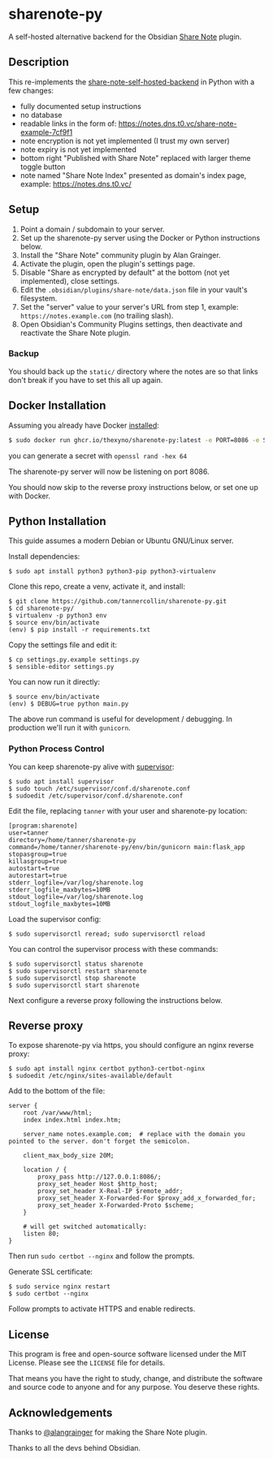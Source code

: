 # sharenote-py

A self-hosted alternative backend for the Obsidian [Share Note](https://github.com/alangrainger/share-note) plugin.


## Description

This re-implements the [share-note-self-hosted-backend](https://github.com/alangrainger/share-note-self-hosted-backend) in Python with a few changes:
- fully documented setup instructions
- no database
- readable links in the form of: https://notes.dns.t0.vc/share-note-example-7cf9f1
- note encryption is not yet implemented (I trust my own server)
- note expiry is not yet implemented
- bottom right "Published with Share Note" replaced with larger theme toggle button
- note named "Share Note Index" presented as domain's index page, example: https://notes.dns.t0.vc/


## Setup

1. Point a domain / subdomain to your server.
2. Set up the sharenote-py server using the Docker or Python instructions below.
3. Install the "Share Note" community plugin by Alan Grainger.
4. Activate the plugin, open the plugin's settings page.
5. Disable "Share as encrypted by default" at the bottom (not yet implemented), close settings.
6. Edit the `.obsidian/plugins/share-note/data.json` file in your vault's filesystem.
7. Set the "server" value to your server's URL from step 1, example: `https://notes.example.com` (no trailing slash).
8. Open Obsidian's Community Plugins settings, then deactivate and reactivate the Share Note plugin.


### Backup

You should back up the `static/` directory where the notes are so that links don't break if you have to set this all up again.


## Docker Installation

Assuming you already have Docker [installed](https://docs.docker.com/engine/install/debian/#install-using-the-repository):

```sh
$ sudo docker run ghcr.io/thexyno/sharenote-py:latest -e PORT=8086 -e SERVER_URL=https://your.url.example.org -e SECRET_API_KEY=<secret api key>
```

you can generate a secret with `openssl rand -hex 64`

The sharenote-py server will now be listening on port 8086.

You should now skip to the reverse proxy instructions below, or set one up with Docker.


## Python Installation

This guide assumes a modern Debian or Ubuntu GNU/Linux server.

Install dependencies:

```text
$ sudo apt install python3 python3-pip python3-virtualenv
```

Clone this repo, create a venv, activate it, and install:

```text
$ git clone https://github.com/tannercollin/sharenote-py.git
$ cd sharenote-py/
$ virtualenv -p python3 env
$ source env/bin/activate
(env) $ pip install -r requirements.txt
```

Copy the settings file and edit it:

```text
$ cp settings.py.example settings.py
$ sensible-editor settings.py
```

You can now run it directly:

```text
$ source env/bin/activate
(env) $ DEBUG=true python main.py
```

The above run command is useful for development / debugging. In production we'll run it with `gunicorn`.


### Python Process Control

You can keep sharenote-py alive with [supervisor](https://pypi.org/project/supervisor/):

```text
$ sudo apt install supervisor
$ sudo touch /etc/supervisor/conf.d/sharenote.conf
$ sudoedit /etc/supervisor/conf.d/sharenote.conf
```

Edit the file, replacing `tanner` with your user and sharenote-py location:

```text
[program:sharenote]
user=tanner
directory=/home/tanner/sharenote-py
command=/home/tanner/sharenote-py/env/bin/gunicorn main:flask_app
stopasgroup=true
killasgroup=true
autostart=true
autorestart=true
stderr_logfile=/var/log/sharenote.log
stderr_logfile_maxbytes=10MB
stdout_logfile=/var/log/sharenote.log
stdout_logfile_maxbytes=10MB
```

Load the supervisor config:

```text
$ sudo supervisorctl reread; sudo supervisorctl reload
```

You can control the supervisor process with these commands:

```text
$ sudo supervisorctl status sharenote
$ sudo supervisorctl restart sharenote
$ sudo supervisorctl stop sharenote
$ sudo supervisorctl start sharenote
```

Next configure a reverse proxy following the instructions below.


## Reverse proxy

To expose sharenote-py via https, you should configure an nginx reverse proxy:

```text
$ sudo apt install nginx certbot python3-certbot-nginx
$ sudoedit /etc/nginx/sites-available/default
```

Add to the bottom of the file:

```text
server {
    root /var/www/html;
    index index.html index.htm;

    server_name notes.example.com;  # replace with the domain you pointed to the server. don't forget the semicolon.

    client_max_body_size 20M;

    location / {
        proxy_pass http://127.0.0.1:8086/;
        proxy_set_header Host $http_host;
        proxy_set_header X-Real-IP $remote_addr;
        proxy_set_header X-Forwarded-For $proxy_add_x_forwarded_for;
        proxy_set_header X-Forwarded-Proto $scheme;
    }

	# will get switched automatically:
	listen 80;
}
```

Then run `sudo certbot --nginx` and follow the prompts.

Generate SSL certificate:

```text
$ sudo service nginx restart
$ sudo certbot --nginx
```

Follow prompts to activate HTTPS and enable redirects.


## License

This program is free and open-source software licensed under the MIT License. Please see the `LICENSE` file for details.

That means you have the right to study, change, and distribute the software and source code to anyone and for any purpose. You deserve these rights.


## Acknowledgements

Thanks to [@alangrainger](https://www.github.com/alangrainger) for making the Share Note plugin.

Thanks to all the devs behind Obsidian.

